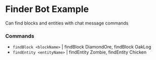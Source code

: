 # Finder Bot Example
Can find blocks and entities with chat message commands

### Commands
 - `findBlock <blockName>` | findBlock DiamondOre, findBlock OakLog
 - `findEntity <entityName>` | findEntity Zombie, findEntity Chicken